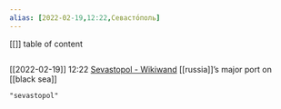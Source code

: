 ```yaml
---
alias: [2022-02-19,12:22,Севасто́поль]
---
```

[[]]
table of content
```toc
```

[[2022-02-19]] 12:22
[Sevastopol - Wikiwand](https://www.wikiwand.com/en/Sevastopol)
[[russia]]’s major port on [[black sea]]
```query
"sevastopol"
```